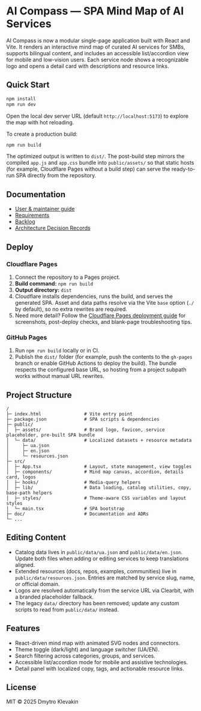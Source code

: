 # AI Compass — SPA Mind Map of AI Services

AI Compass is now a modular single-page application built with React and Vite. It renders an interactive mind map of curated AI services for SMBs, supports bilingual content, and includes an accessible list/accordion view for mobile and low-vision users. Each service node shows a recognizable logo and opens a detail card with descriptions and resource links.

## Quick Start

```bash
npm install
npm run dev
```

Open the local dev server URL (default `http://localhost:5173`) to explore the map with hot reloading.

To create a production build:

```bash
npm run build
```

The optimized output is written to `dist/`. The post-build step mirrors the compiled `app.js` and `app.css` bundle into
`public/assets/` so that static hosts (for example, Cloudflare Pages without a build step) can serve the ready-to-run SPA
directly from the repository.

## Documentation

- [User & maintainer guide](doc/index.md)
- [Requirements](doc/Requirements.md)
- [Backlog](doc/Backlog.md)
- [Architecture Decision Records](doc/adr)

## Deploy

### Cloudflare Pages

1. Connect the repository to a Pages project.
2. **Build command:** `npm run build`
3. **Output directory:** `dist`
4. Cloudflare installs dependencies, runs the build, and serves the generated SPA. Asset and data paths resolve via the Vite `base` option (`./` by default), so no extra rewrites are required.
5. Need more detail? Follow the [Cloudflare Pages deployment guide](doc/deployment/cloudflare-pages.md) for screenshots, post-deploy checks, and blank-page troubleshooting tips.

### GitHub Pages

1. Run `npm run build` locally or in CI.
2. Publish the `dist/` folder (for example, push the contents to the `gh-pages` branch or enable GitHub Actions to deploy the build). The bundle respects the configured base URL, so hosting from a project subpath works without manual URL rewrites.

## Project Structure

```
/
├─ index.html                # Vite entry point
├─ package.json              # SPA scripts & dependencies
├─ public/
│  ├─ assets/                # Brand logo, favicon, service placeholder, pre-built SPA bundle
│  └─ data/                  # Localized datasets + resource metadata
│     ├─ ua.json
│     ├─ en.json
│     └─ resources.json
├─ src/
│  ├─ App.tsx                # Layout, state management, view toggles
│  ├─ components/            # Mind map canvas, accordion, details card, logos
│  ├─ hooks/                 # Media-query helpers
│  ├─ lib/                   # Data loading, catalog utilities, copy, base-path helpers
│  ├─ styles/                # Theme-aware CSS variables and layout styles
│  └─ main.tsx               # SPA bootstrap
├─ doc/                      # Documentation and ADRs
└─ ...
```

## Editing Content

- Catalog data lives in `public/data/ua.json` and `public/data/en.json`. Update both files when adding or editing services to keep translations aligned.
- Extended resources (docs, repos, examples, communities) live in `public/data/resources.json`. Entries are matched by service slug, name, or official domain.
- Logos are resolved automatically from the service URL via Clearbit, with a branded placeholder fallback.
- The legacy `data/` directory has been removed; update any custom scripts to read from `public/data/` instead.

## Features

- React-driven mind map with animated SVG nodes and connectors.
- Theme toggle (dark/light) and language switcher (UA/EN).
- Search filtering across categories, groups, and services.
- Accessible list/accordion mode for mobile and assistive technologies.
- Detail panel with localized copy, tags, and actionable resource links.

## License

MIT © 2025 Dmytro Klevakin

